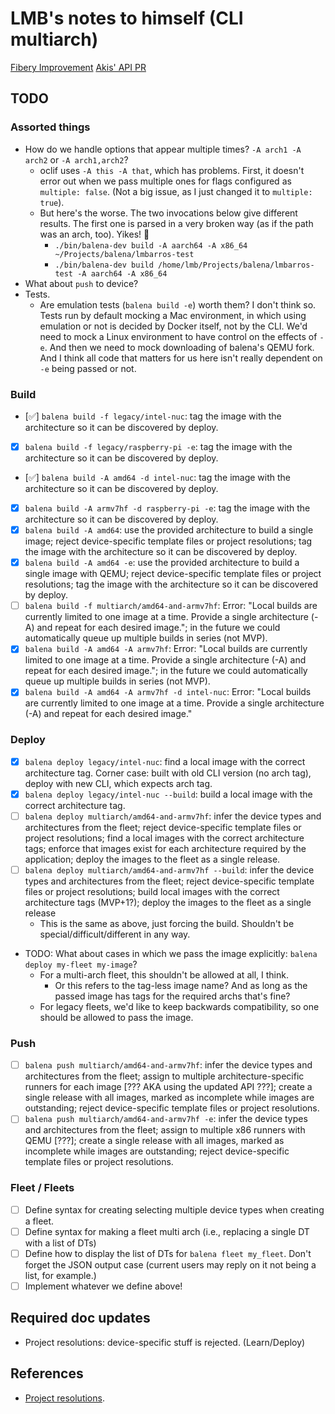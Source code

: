 # LMB's notes to himself (CLI multiarch)

[Fibery Improvement](https://balena.fibery.io/Organisation/Improvements/Update-the-CLI-to-support-multi-arch-releases-MVP-863)
[Akis' API PR](https://github.com/balena-io/balena-api/pull/4336)

## TODO

### Assorted things

* How do we handle options that appear multiple times? `-A arch1 -A arch2` or
  `-A arch1,arch2`?
    * oclif uses `-A this -A that`, which has problems. First, it doesn't error
      out when we pass multiple ones for flags configured as `multiple: false`.
      (Not a big issue, as I just changed it to `multiple: true`).
    * But here's the worse. The two invocations below give different results.
      The first one is parsed in a very broken way (as if the path was an arch,
      too). Yikes! 🤮
        * `./bin/balena-dev build -A aarch64 -A x86_64  ~/Projects/balena/lmbarros-test`
        * `./bin/balena-dev build /home/lmb/Projects/balena/lmbarros-test -A aarch64 -A x86_64`
* What about `push` to device?
* Tests.
    * Are emulation tests (`balena build -e`) worth them? I don't think so.
      Tests run by default mocking a Mac environment, in which using emulation
      or not is decided by Docker itself, not by the CLI. We'd need to mock a
      Linux environment to have control on the effects of `-e`. And then we need
      to mock downloading of balena's QEMU fork. And I think all code that
      matters for us here isn't really dependent on `-e` being passed or not.

### Build

* [✅] `balena build -f legacy/intel-nuc`: tag the image with the architecture so
  it can be discovered by deploy.
* [X] `balena build -f legacy/raspberry-pi -e`: tag the image with the
  architecture so it can be discovered by deploy.
* [✅] `balena build -A amd64 -d intel-nuc`: tag the image with the architecture
  so it can be discovered by deploy.
* [X] `balena build -A armv7hf -d raspberry-pi -e`: tag the image with the
  architecture so it can be discovered by deploy.
* [X] `balena build -A amd64`: use the provided architecture to build a single
  image; reject device-specific template files or project resolutions; tag the
  image with the architecture so it can be discovered by deploy.
* [X] `balena build -A amd64 -e`: use the provided architecture to build a
  single image with QEMU; reject device-specific template files or project
  resolutions; tag the image with the architecture so it can be discovered by
  deploy.
* [ ] `balena build -f multiarch/amd64-and-armv7hf`: Error: "Local builds are
  currently limited to one image at a time. Provide a single architecture (-A)
  and repeat for each desired image."; in the future we could automatically
  queue up multiple builds in series (not MVP).
* [X] `balena build -A amd64 -A armv7hf`: Error: "Local builds are currently
  limited to one image at a time. Provide a single architecture (-A) and repeat
  for each desired image."; in the future we could automatically queue up
  multiple builds in series (not MVP).
* [X] `balena build -A amd64 -A armv7hf -d intel-nuc`: Error: "Local builds are
  currently limited to one image at a time. Provide a single architecture (-A)
  and repeat for each desired image."

### Deploy

* [X] `balena deploy legacy/intel-nuc`: find a local image with the correct
  architecture tag. Corner case: built with old CLI version (no arch tag),
  deploy with new CLI, which expects arch tag.
* [X] `balena deploy legacy/intel-nuc --build`: build a local image with the
  correct architecture tag.
* [ ] `balena deploy multiarch/amd64-and-armv7hf`: infer the device types and
  architectures from the fleet; reject device-specific template files or project
  resolutions; find a local images with the correct architecture tags; enforce
  that images exist for each architecture required by the application; deploy
  the images to the fleet as a single release.
* [ ] `balena deploy multiarch/amd64-and-armv7hf --build`: infer the device
  types and architectures from the fleet; reject device-specific template files
  or project resolutions; build local images with the correct architecture tags
  (MVP+1?); deploy the images to the fleet as a single release
    * This is the same as above, just forcing the build. Shouldn't be
      special/difficult/different in any way.

* TODO: What about cases in which we pass the image explicitly: `balena deploy
  my-fleet my-image`?
    * For a multi-arch fleet, this shouldn't be allowed at all, I think.
        * Or this refers to the tag-less image name? And as long as the passed
          image has tags for the required archs that's fine?
    * For legacy fleets, we'd like to keep backwards compatibility, so one
      should be allowed to pass the image.

### Push

* [ ] `balena push multiarch/amd64-and-armv7hf`: infer the device types and
  architectures from the fleet; assign to multiple architecture-specific runners
  for each image [??? AKA using the updated API ???]; create a single
  release with all images, marked as incomplete while images are outstanding;
  reject device-specific template files or project resolutions.
* [ ] `balena push multiarch/amd64-and-armv7hf -e`: infer the device types and
  architectures from the fleet; assign to multiple x86 runners with QEMU [???];
  create a single release with all images, marked as incomplete while images are
  outstanding; reject device-specific template files or project resolutions.

### Fleet / Fleets

* [ ] Define syntax for creating selecting multiple device types when creating a
  fleet.
* [ ] Define syntax for making a fleet multi arch (i.e., replacing a single DT
  with a list of DTs)
* [ ] Define how to display the list of DTs for `balena fleet my_fleet`. Don't
  forget the JSON output case (current users may reply on it not being a list,
  for example.)
* [ ] Implement whatever we define above!

## Required doc updates

* Project resolutions: device-specific stuff is rejected. (Learn/Deploy)

## References

* [Project
  resolutions](https://docs.balena.io/learn/deploy/deployment/#project-resolutions).
